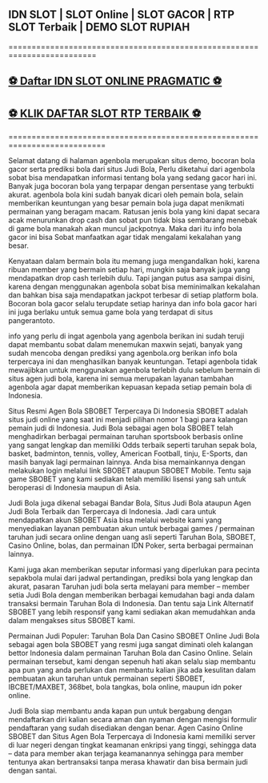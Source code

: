 ## IDN SLOT | SLOT Online | SLOT GACOR | RTP SLOT Terbaik | DEMO SLOT RUPIAH

=========================================================================

## [⚽ Daftar IDN SLOT ONLINE PRAGMATIC ⚽](http://128.199.67.196:89/dewa89)

## [⚽ KLIK DAFTAR SLOT RTP TERBAIK ⚽](http://128.199.67.196:89/dewa89)

===========================================================================

Selamat datang di halaman agenbola merupakan situs demo, bocoran bola gacor serta prediksi bola dari situs Judi Bola, Perlu diketahui dari agenbola sobat bisa mendapatkan informasi tentang bola yang sedang gacor hari ini. Banyak juga bocoran bola yang terpapar dengan persentase yang terbukti akurat. agenbola bola kini sudah banyak dicari oleh pemain bola, selain memberikan keuntungan yang besar pemain bola juga dapat menikmati permainan yang beragam macam. Ratusan jenis bola yang kini dapat secara acak menurunkan drop cash dan sobat pun tidak bisa sembarang menebak di game bola manakah akan muncul jackpotnya. Maka dari itu info bola gacor ini bisa Sobat manfaatkan agar tidak mengalami kekalahan yang besar.


Kenyataan dalam bermain bola itu memang juga mengandalkan hoki, karena ribuan member yang bermain setiap hari, mungkin saja banyak juga yang mendapatkan drop cash terlebih dulu. Tapi jangan putus asa sampai disini, karena dengan menggunakan agenbola sobat bisa meminimalkan kekalahan dan bahkan bisa saja mendapatkan jackpot terbesar di setiap platform bola. Bocoran bola gacor selalu terupdate setiap harinya dan info bola gacor hari ini juga berlaku untuk semua game bola yang terdapat di situs pangerantoto.


info yang perlu di ingat agenbola yang agenbola berikan ini sudah teruji dapat membantu sobat dalam menemukan maxwin sejati, banyak yang sudah mencoba dengan prediksi yang agenbola.org berikan info bola terpercaya ini dan menghasilkan banyak keuntungan. Tetapi agenbola tidak mewajibkan untuk menggunakan agenbola terlebih dulu sebelum bermain di situs agen judi bola, karena ini semua merupakan layanan tambahan agenbola agar dapat memberikan kepuasan kepada setiap pemain bola di Indonesia.


Situs Resmi Agen Bola SBOBET Terpercaya Di Indonesia
SBOBET adalah situs judi online yang saat ini menjadi pilihan nomor 1 bagi para kalangan pemain judi di Indonesia. Judi Bola sebagai agen bola SBOBET telah menghadirkan berbagai permainan taruhan sportsbook berbasis online yang sangat lengkap dan memiliki Odds terbaik seperti taruhan sepak bola, basket, badminton, tennis, volley, American Football, tinju, E-Sports, dan masih banyak lagi permainan lainnya. Anda bisa memainkannya dengan melakukan login melalui link SBOBET ataupun SBOBET Mobile. Tentu saja game SBOBET yang kami sediakan telah memiliki lisensi yang sah untuk beroperasi di Indonesia maupun di Asia.

Judi Bola juga dikenal sebagai Bandar Bola, Situs Judi Bola ataupun Agen Judi Bola Terbaik dan Terpercaya di Indonesia. Jadi cara untuk mendapatkan akun SBOBET Asia bisa melalui website kami yang menyediakan layanan pembuatan akun untuk berbagai games / permainan taruhan judi secara online dengan uang asli seperti Taruhan Bola, SBOBET, Casino Online, bolas, dan permainan IDN Poker, serta berbagai permainan lainnya.

Kami juga akan memberikan seputar informasi yang diperlukan para pecinta sepakbola mulai dari jadwal pertandingan, prediksi bola yang lengkap dan akurat, pasaran Taruhan judi bola serta melayani para member – member setia Judi Bola dengan memberikan berbagai kemudahan bagi anda dalam transaksi bermain Taruhan Bola di Indonesia. Dan tentu saja Link Alternatif SBOBET yang lebih responsif yang kami sediakan akan memudahkan anda dalam mengakses situs SBOBET kami.

Permainan Judi Populer: Taruhan Bola Dan Casino SBOBET Online
Judi Bola sebagai agen bola SBOBET yang resmi juga sangat diminati oleh kalangan bettor Indonesia dalam permainan Taruhan Bola dan Casino Online. Selain permainan tersebut, kami dengan sepenuh hati akan selalu siap membantu apa pun yang anda perlukan dan membantu kalian jika ada kesulitan dalam pembuatan akun taruhan untuk permainan seperti SBOBET, IBCBET/MAXBET, 368bet, bola tangkas, bola online, maupun idn poker online.

Judi Bola siap membantu anda kapan pun untuk bergabung dengan mendaftarkan diri kalian secara aman dan nyaman dengan mengisi formulir pendaftaran yang sudah disediakan dengan benar. Agen Casino Online SBOBET dan Situs Agen Bola Terpercaya di Indonesia kami memiliki server di luar negeri dengan tingkat keamanan enkripsi yang tinggi, sehingga data – data para member akan terjaga keamanannya sehingga para member tentunya akan bertransaksi tanpa merasa khawatir dan bisa bermain judi dengan santai.
